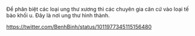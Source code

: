 Để phân biệt các loại ung thư xương thì các chuyên gia căn cứ vào loại tế bào khối u. Đây là nơi ung thư hình thành.

https://twitter.com/BenhBinh/status/1011977345115156480
